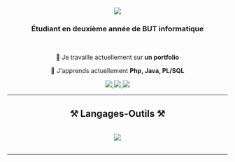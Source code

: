 <h1 align="center">
    <img src="https://readme-typing-svg.herokuapp.com/?font=Righteous&size=35&center=true&vCenter=true&width=500&height=70&duration=4000&lines=Salut+!+👋;+Je+suis+Lucas+Perez+!;" />
</h1>

<h3 align="center">Étudiant en deuxième année de BUT informatique</h3>

<br/>

<div align="center">
 
 🔭 Je travaille actuellement sur **un portfolio**
 
 🌱 J'apprends actuellement **Php, Java, PL/SQL**

</div>
 
<div align="center"> 
  <a href="mailto:lucas.perez59450@gmail.com">
    <img src="https://img.shields.io/badge/Gmail-333333?style=for-the-badge&logo=gmail&logoColor=red" />
  </a>
  <a href="www.linkedin.com/in/lucas-perez-b390ab303" target="_blank">
    <img src="https://img.shields.io/badge/LinkedIn-0077B5?style=for-the-badge&logo=linkedin&logoColor=white" target="_blank" />
  </a>
  <a href="https://???.github.io" target="_blank">
     <img src="https://img.shields.io/badge/Portfolio-FF5722?style=for-the-badge&logo=todoist&logoColor=white" target="_blank" /> <!-- sqlite, safari, google-chrome are other good icon options -->
  </a>
</div>

<hr/>

<h2 align="center">⚒️ Langages-Outils ⚒️</h2>
<br/>
<div align="center">
    <img src="https://skillicons.dev/icons?i=html,css,vscode,github,git,python,javascript,java,flask,mysql" /><br>
</div>

<br/>
<hr/>

<br/><br/>



